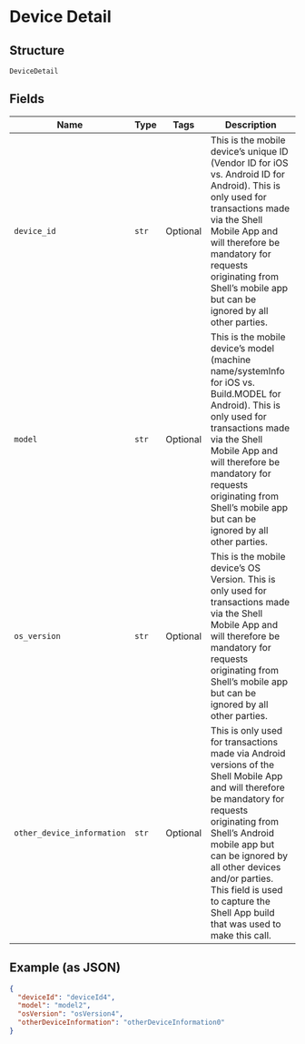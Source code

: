 
# Device Detail

## Structure

`DeviceDetail`

## Fields

| Name | Type | Tags | Description |
|  --- | --- | --- | --- |
| `device_id` | `str` | Optional | This is the mobile device’s unique ID (Vendor ID for iOS vs. Android ID for Android). This is only used for transactions made via the Shell Mobile App and will therefore be mandatory for requests originating from Shell’s mobile app but can be ignored by all other parties. |
| `model` | `str` | Optional | This is the mobile device’s model (machine name/systemInfo for iOS vs. Build.MODEL for Android).  This is only used for transactions made via the Shell Mobile App and will therefore be mandatory for requests originating from Shell’s mobile app but can be ignored by all other parties. |
| `os_version` | `str` | Optional | This is the mobile device’s OS Version. This is only used for transactions made via the Shell Mobile App and will therefore be mandatory for requests originating from Shell’s mobile app but can be ignored by all other parties. |
| `other_device_information` | `str` | Optional | This is only used for transactions made via Android versions of the Shell Mobile App and will therefore be mandatory for requests originating from Shell’s Android mobile app but can be ignored by all other devices and/or parties.<br>This field is used to capture the Shell App build that was used to make this call. |

## Example (as JSON)

```json
{
  "deviceId": "deviceId4",
  "model": "model2",
  "osVersion": "osVersion4",
  "otherDeviceInformation": "otherDeviceInformation0"
}
```

